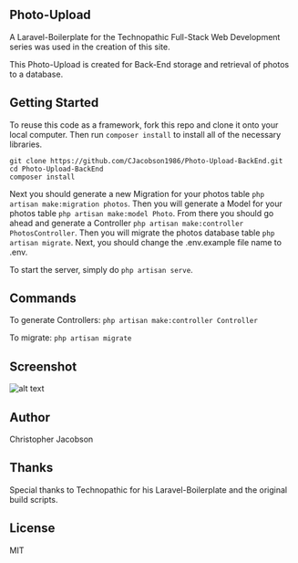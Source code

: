 ## Photo-Upload

A Laravel-Boilerplate for the Technopathic Full-Stack Web Development series was used in the creation of this site.

This Photo-Upload is created for Back-End storage and retrieval of photos to a database.

## Getting Started
To reuse this code as a framework, fork this repo and clone it onto your local computer. Then run `composer install` to install all of the necessary libraries.
```
git clone https://github.com/CJacobson1986/Photo-Upload-BackEnd.git
cd Photo-Upload-BackEnd
composer install
```

Next you should generate a new Migration for your photos table `php artisan make:migration photos`.  Then you will generate a Model for your photos table `php artisan make:model Photo`. From there you should go ahead and generate a Controller `php artisan make:controller PhotosController`.  Then you will migrate the photos database table `php artisan migrate`. Next, you should change the .env.example file name to .env.

To start the server, simply do `php artisan serve`.


## Commands
To generate Controllers:
`php artisan make:controller Controller`

To migrate:
`php artisan migrate`

## Screenshot
![alt text](http://h4z.it/Image/f9d482_d-Screenshot.PNG "Php MyAdmin")


## Author
Christopher Jacobson

## Thanks
Special thanks to Technopathic for his Laravel-Boilerplate and the original build scripts.

## License
MIT
